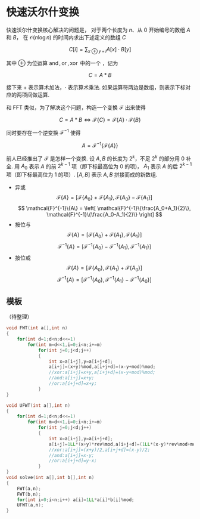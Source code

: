 # 快速沃尔什变换

快速沃尔什变换核心解决的问题是，
对于两个长度为 $n$、从 $0$
开始编号的数组 $A$ 和 $B$，
在 $\mathcal{O}(n\log{n})$
的时间内求出下述定义的数组 $C$

$$C[i] = \sum_{x \oplus y \, = \, i}{A[x] \cdot B[y]}$$

其中 $\oplus$ 为位运算 $\operatorname{and}, \operatorname{or}, \operatorname{xor}$ 中的一个 ，记为

$$C = A * B$$

接下来 $+$ 表示算术加法，$\cdot$ 表示算术乘法.
如果运算符两边是数组，则表示下标对应的两项间做运算.

和 FFT 类似，为了解决这个问题，构造一个变换 $\mathcal{F}$ 出来使得

$$
C = A * B
\Longleftrightarrow
\mathcal{F}\{C\} = \mathcal{F}\{A\} \cdot \mathcal{F}\{B\}
$$

同时要存在一个逆变换 $\mathcal{F}^{-1}$ 使得

$$A = \mathcal{F}^{-1}\{\mathcal{F}\{A\}\}$$

前人已经推出了 $\mathcal{F}$ 是怎样一个变换.
设 $A, B$ 的长度为 $2^k$，不足 $2^k$ 的部分用 $0$ 补全.
用 $A_0$ 表示 $A$ 的前 $2^{k-1}$ 项（即下标最高位为 $0$ 的项)，
$A_1$ 表示 $A$ 的后 $2^{k-1}$ 项（即下标最高位为 $1$ 的项）.
$[A, B]$ 表示 $A, B$ 拼接而成的新数组.

* 异或
$$
\mathcal{F}\{A\} =
\left[\mathcal{F}\{A_0\}+\mathcal{F}\{A_1\},
\mathcal{F}\{A_0\}-\mathcal{F}\{A_1\}\right]
$$
$$
\mathcal{F}^{-1}\{A\} =
\left[
\mathcal{F}^{-1}\{\frac{A_0+A_1}{2}\},
\mathcal{F}^{-1}\{\frac{A_0-A_1}{2}\}
\right]
$$
* 按位与
$$
\mathcal{F}\{A\} =
\left[\mathcal{F}\{A_0\}+\mathcal{F}\{A_1\},
\mathcal{F}\{A_1\}\right]
$$
$$
\mathcal{F}^{-1}\{A\} =
\left[
\mathcal{F}^{-1}\{A_0\}-\mathcal{F}^{-1}\{A_1\},
\mathcal{F}^{-1}\{A_1\}
\right]
$$
* 按位或
$$
\mathcal{F}\{A\} =
\left[\mathcal{F}\{A_0\},
\mathcal{F}\{A_1\}+\mathcal{F}\{A_0\}\right]
$$
$$
\mathcal{F}^{-1}\{A\} =
\left[
\mathcal{F}^{-1}\{A_0\},
\mathcal{F}^{-1}\{A_1\}-\mathcal{F}^{-1}\{A_0\}
\right]
$$

## 模板
（待整理）
```cpp
void FWT(int a[],int n)  
{  
    for(int d=1;d<n;d<<=1)  
        for(int m=d<<1,i=0;i<n;i+=m)  
            for(int j=0;j<d;j++)  
            {  
                int x=a[i+j],y=a[i+j+d];  
                a[i+j]=(x+y)%mod,a[i+j+d]=(x-y+mod)%mod;  
                //xor:a[i+j]=x+y,a[i+j+d]=(x-y+mod)%mod;  
                //and:a[i+j]=x+y;  
                //or:a[i+j+d]=x+y;  
            }  
}  

void UFWT(int a[],int n)  
{  
    for(int d=1;d<n;d<<=1)  
        for(int m=d<<1,i=0;i<n;i+=m)  
            for(int j=0;j<d;j++)  
            {  
                int x=a[i+j],y=a[i+j+d];  
                a[i+j]=1LL*(x+y)*rev%mod,a[i+j+d]=(1LL*(x-y)*rev%mod+mod)%mod;  
                //xor:a[i+j]=(x+y)/2,a[i+j+d]=(x-y)/2;  
                //and:a[i+j]=x-y;  
                //or:a[i+j+d]=y-x;  
            }  
}  
void solve(int a[],int b[],int n)  
{  
    FWT(a,n);  
    FWT(b,n);  
    for(int i=0;i<n;i++) a[i]=1LL*a[i]*b[i]%mod;  
    UFWT(a,n);  
}
```
